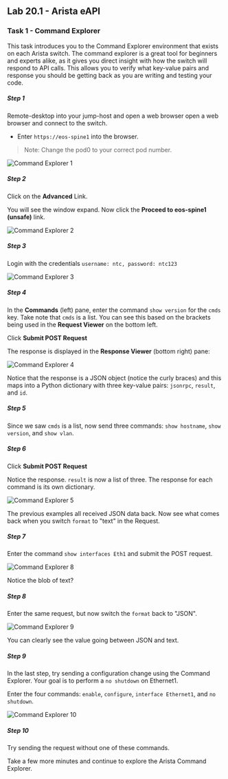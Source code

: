 ## Lab 20.1 - Arista eAPI

### Task 1 - Command Explorer

This task introduces you to the Command Explorer environment that exists on each Arista switch.  The command explorer is a great tool for beginners and experts alike, as it gives you direct insight with how the switch will respond to API calls.  This allows you to verify what key-value pairs and response you should be getting back as you are writing and testing your code.

##### Step 1

Remote-desktop into your jump-host and open a web browser open a web browser and connect to the switch.

- Enter `https://eos-spine1` into the browser.

> Note: Change the pod0 to your correct pod number. 

![Command Explorer 1](images/arista_01.png)

##### Step 2

Click on the **Advanced** Link.

You will see the window expand.  Now click the **Proceed to eos-spine1 (unsafe)** link.

![Command Explorer 2](images/arista_02.png)

##### Step 3

Login with the credentials `username: ntc, password: ntc123`

![Command Explorer 3](images/arista_03.png)

##### Step 4

In the **Commands** (left) pane, enter the command `show version` for the `cmds` key.  Take note that `cmds` is a list.  You can see this based on the brackets being used in the **Request Viewer** on the bottom left.

Click **Submit POST Request**

The response is displayed in the **Response Viewer** (bottom right) pane:

![Command Explorer 4](images/arista_04.png)


Notice that the response is a JSON object (notice the curly braces) and this maps into a Python dictionary with three key-value pairs:  `jsonrpc`, `result`, and `id`.

##### Step 5

Since we saw `cmds` is a list, now send three commands:  `show hostname`, `show version`, and `show vlan`.

##### Step 6

Click **Submit POST Request**

Notice the response.  `result` is now a list of three.  The response for each command is its own dictionary.

![Command Explorer 5](images/arista_06.png)

The previous examples all received JSON data back.  Now see what comes back when you switch `format` to "text" in the Request.

##### Step 7

Enter the command `show interfaces Eth1` and submit the POST request.

![Command Explorer 8](images/arista_08.png)

Notice the blob of text?

##### Step 8

Enter the same request, but now switch the `format` back to "JSON".

![Command Explorer 9](images/arista_09.png)

You can clearly see the value going between JSON and text.

##### Step 9

In the last step, try sending a configuration change using the Command Explorer.  Your goal is to perform a `no shutdown` on Ethernet1.

Enter the four commands: `enable`, `configure`, `interface Ethernet1`, and `no shutdown`.

![Command Explorer 10](images/arista_10.png)

##### Step 10

Try sending the request without one of these commands.

Take a few more minutes and continue to explore the Arista Command Explorer.
